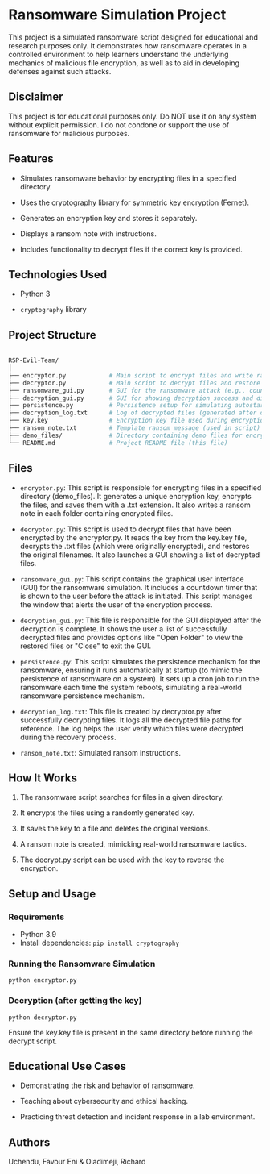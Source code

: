# Ransomware Simulation Project

This project is a simulated ransomware script designed for educational and research purposes only. It demonstrates how ransomware operates in a controlled environment to help learners understand the underlying mechanics of malicious file encryption, as well as to aid in developing defenses against such attacks.

## Disclaimer

This project is for educational purposes only. Do NOT use it on any system without explicit permission. I do not condone or support the use of ransomware for malicious purposes.

## Features

- Simulates ransomware behavior by encrypting files in a specified directory.

- Uses the cryptography library for symmetric key encryption (Fernet).

- Generates an encryption key and stores it separately.

- Displays a ransom note with instructions.

- Includes functionality to decrypt files if the correct key is provided.

## Technologies Used

- Python 3

- ```cryptography``` library

## Project Structure
```bash

RSP-Evil-Team/
│
├── encryptor.py            # Main script to encrypt files and write ransom notes
├── decryptor.py            # Main script to decrypt files and restore original filenames
├── ransomware_gui.py       # GUI for the ransomware attack (e.g., countdown, warnings)
├── decryption_gui.py       # GUI for showing decryption success and displaying decrypted files
├── persistence.py          # Persistence setup for simulating autostart on system boot
├── decryption_log.txt      # Log of decrypted files (generated after decryption)
├── key.key                 # Encryption key file used during encryption and decryption
├── ransom_note.txt         # Template ransom message (used in script)
├── demo_files/             # Directory containing demo files for encryption/decryption
└── README.md               # Project README file (this file)
```
## Files

- ```encryptor.py```: This script is responsible for encrypting files in a specified directory (demo_files). It generates a unique encryption key, encrypts the files, and saves them with a .txt extension. It also writes a ransom note in each folder containing encrypted files.

- ```decryptor.py```: This script is used to decrypt files that have been encrypted by the encryptor.py. It reads the key from the key.key file, decrypts the .txt files (which were originally encrypted), and restores the original filenames. It also launches a GUI showing a list of decrypted files.

- ```ransomware_gui.py```: This script contains the graphical user interface (GUI) for the ransomware simulation. It includes a countdown timer that is shown to the user before the attack is initiated. This script manages the window that alerts the user of the encryption process.

- ```decryption_gui.py```: This file is responsible for the GUI displayed after the decryption is complete. It shows the user a list of successfully decrypted files and provides options like "Open Folder" to view the restored files or "Close" to exit the GUI.

- ```persistence.py```: This script simulates the persistence mechanism for the ransomware, ensuring it runs automatically at startup (to mimic the persistence of ransomware on a system). It sets up a cron job to run the ransomware each time the system reboots, simulating a real-world ransomware persistence mechanism.

- ```decryption_log.txt```: This file is created by decryptor.py after successfully decrypting files. It logs all the decrypted file paths for reference. The log helps the user verify which files were decrypted during the recovery process.

- ```ransom_note.txt```: Simulated ransom instructions.

## How It Works

1. The ransomware script searches for files in a given directory.

2. It encrypts the files using a randomly generated key.

3. It saves the key to a file and deletes the original versions.

4. A ransom note is created, mimicking real-world ransomware tactics.

5. The decrypt.py script can be used with the key to reverse the encryption.

## Setup and Usage

### Requirements

- Python 3.9
- Install dependencies:
```pip install cryptography```

### Running the Ransomware Simulation
```python encryptor.py```

### Decryption (after getting the key)
```python decryptor.py```

Ensure the key.key file is present in the same directory before running the decrypt script.

## Educational Use Cases

- Demonstrating the risk and behavior of ransomware.

- Teaching about cybersecurity and ethical hacking.

- Practicing threat detection and incident response in a lab environment.

## Authors

Uchendu, Favour Eni & Oladimeji, Richard
